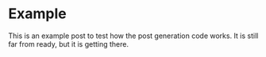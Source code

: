 # Example

This is an example post to test how the post generation code works. It is still
far from ready, but it is getting there.
